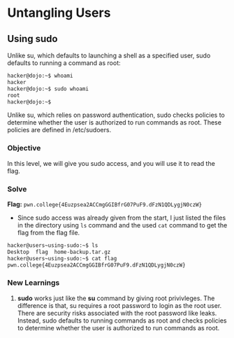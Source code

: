 # Untangling Users

## Using sudo
Unlike su, which defaults to launching a shell as a specified user, sudo defaults to running a command as root:

```bash
hacker@dojo:~$ whoami
hacker
hacker@dojo:~$ sudo whoami
root
hacker@dojo:~$
```

Unlike su, which relies on password authentication, sudo checks policies to determine whether the user is authorized to run commands as root. These policies are defined in /etc/sudoers.

### Objective
In this level, we will give you sudo access, and you will use it to read the flag.

### Solve
**Flag:** `pwn.college{4Euzpsea2ACCmgGGIBfrG07PuF9.dFzN1QDLygjN0czW}`

- Since sudo access was already given from the start, I just listed the files in the directory using `ls` command and the used `cat` command to get the flag from the flag file.

```bash
hacker@users~using-sudo:~$ ls
Desktop  flag  home-backup.tar.gz
hacker@users~using-sudo:~$ cat flag
pwn.college{4Euzpsea2ACCmgGGIBfrG07PuF9.dFzN1QDLygjN0czW}
```

### New Learnings
1. **sudo** works just like the **su** command by giving root privivleges. The difference is that, su requires a root password to login as the root user. There are security risks associated with the root password like leaks. Instead, sudo defaults to running commands as root  and checks policies to determine whether the user is authorized to run commands as root.
